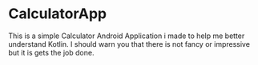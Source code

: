 # CalculatorApp

This is a simple Calculator Android Application i made to help me better understand Kotlin.
I should warn you that there is not fancy or impressive but it is gets the job done.
